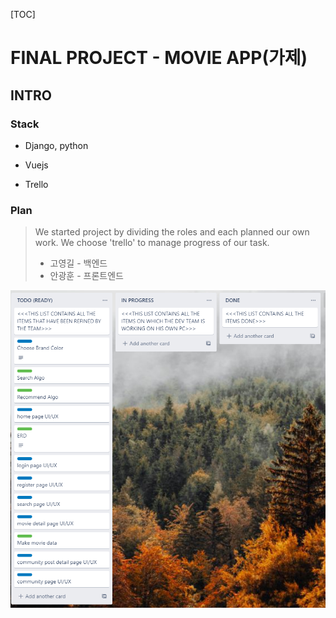 [TOC]

# FINAL PROJECT - MOVIE APP(가제)



## INTRO

### Stack

- Django, python

- Vuejs

- Trello

  

### Plan

> We started project by dividing the roles and  each planned our own work. We choose 'trello' to manage progress of our task. 
>
> - 고영길 - 백엔드
> - 안광훈 - 프론트엔드

![image-20201118162724715](README.assets/image-20201118162724715.png)

